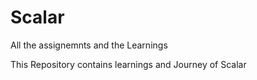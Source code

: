 # Scalar
All the assignemnts and the Learnings 

This Repository contains learnings and Journey of Scalar
